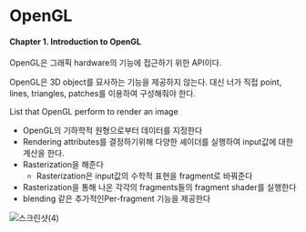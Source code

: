 # OpenGL

#### Chapter 1. Introduction to OpenGL

 OpenGL은 그래픽 hardware의 기능에 접근하기 위한 API이다.

 OpenGL은 3D object를 묘사하는 기능을 제공하지 않는다. 대신 너가 직접 point, lines, triangles, patches를 이용하여 구성해줘야 한다.

  List that OpenGL perform to render an image

- OpenGL의 기하학적 원형으로부터 데이터를 지정한다
- Rendering attributes를 결정하기위해 다양한 셰이더를 실행하여 input값에 대한 계산을 한다.
- Rasterization을 해준다
  - Rasterization은 input값의 수학적 표현을 fragment로 바꿔준다
- Rasterization을 통해 나온 각각의 fragments들의 fragment shader를 실행한다
- blending 같은 추가적인Per-fragment 기능을 제공한다

![스크린샷(4)](C:\Users\sharm\Pictures\Screenshots\스크린샷(4).png)